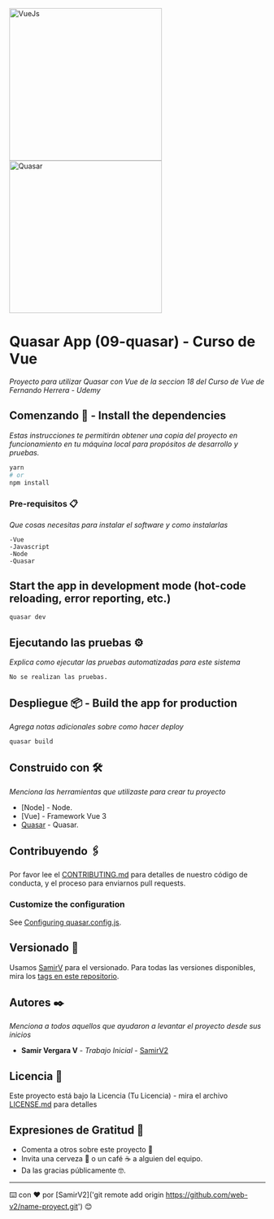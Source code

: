 <a href="https://vuejs.org" target="_blank"><img src="https://upload.wikimedia.org/wikipedia/commons/9/95/Vue.js_Logo_2.svg" width="300" height="300" alt="VueJs" /></a>
<a href="https://quasar.dev/" target="_blank"><img src="https://cdn.quasar.dev/logo-v2/svg/logo-vertical-dark.svg" width="300" height="300" alt="Quasar" /></a>

# Quasar App (09-quasar) - Curso de Vue

_Proyecto para utilizar Quasar con Vue de la seccion 18 del Curso de Vue de Fernando Herrera - Udemy_

## Comenzando 🚀 - Install the dependencies

_Estas instrucciones te permitirán obtener una copia del proyecto en funcionamiento en tu máquina local para propósitos de desarrollo y pruebas._

```bash
yarn
# or
npm install
```

### Pre-requisitos 📋

_Que cosas necesitas para instalar el software y como instalarlas_

```
-Vue
-Javascript
-Node
-Quasar
```

## Start the app in development mode (hot-code reloading, error reporting, etc.)

```bash
quasar dev
```

## Ejecutando las pruebas ⚙️

_Explica como ejecutar las pruebas automatizadas para este sistema_

```
No se realizan las pruebas.
```

## Despliegue 📦 - Build the app for production

_Agrega notas adicionales sobre como hacer deploy_

```bash
quasar build
```

## Construido con 🛠️

_Menciona las herramientas que utilizaste para crear tu proyecto_

- [Node] - Node.
- [Vue] - Framework Vue 3
- [Quasar](https://quasar.dev/) - Quasar.

## Contribuyendo 🖇️

Por favor lee el [CONTRIBUTING.md](https://github.com/web-v2/09-quasar.git) para detalles de nuestro código de conducta, y el proceso para enviarnos pull requests.

### Customize the configuration

See [Configuring quasar.config.js](https://v2.quasar.dev/quasar-cli-vite/quasar-config-js).

## Versionado 📌

Usamos [SamirV](http://github.com/web-v2/) para el versionado. Para todas las versiones disponibles, mira los [tags en este repositorio](https://github.com/web-v2/09-quasar.git).

## Autores ✒️

_Menciona a todos aquellos que ayudaron a levantar el proyecto desde sus inicios_

- **Samir Vergara V** - _Trabajo Inicial_ - [SamirV2](https://github.com/web-v2/09-quasar.git)

## Licencia 📄

Este proyecto está bajo la Licencia (Tu Licencia) - mira el archivo [LICENSE.md](LICENSE.md) para detalles

## Expresiones de Gratitud 🎁

- Comenta a otros sobre este proyecto 📢
- Invita una cerveza 🍺 o un café ☕ a alguien del equipo.
- Da las gracias públicamente 🤓.

---

⌨️ con ❤️ por [SamirV2]('git remote add origin https://github.com/web-v2/name-proyect.git') 😊

